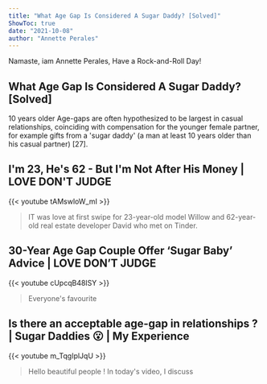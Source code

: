 ```yaml
---
title: "What Age Gap Is Considered A Sugar Daddy? [Solved]"
ShowToc: true 
date: "2021-10-08"
author: "Annette Perales" 
---
```


Namaste, iam Annette Perales, Have a Rock-and-Roll Day!
## What Age Gap Is Considered A Sugar Daddy? [Solved]
10 years older Age-gaps are often hypothesized to be largest in casual relationships, coinciding with compensation for the younger female partner, for example gifts from a 'sugar daddy' (a man at least 10 years older than his casual partner) [27].

## I'm 23, He's 62 - But I'm Not After His Money | LOVE DON'T JUDGE
{{< youtube tAMswloW_mI >}}
>IT was love at first swipe for 23-year-old model Willow and 62-year-old real estate developer David who met on Tinder.

## 30-Year Age Gap Couple Offer ‘Sugar Baby’ Advice | LOVE DON’T JUDGE
{{< youtube cUpcqB48ISY >}}
>Everyone's favourite 

## Is there an acceptable age-gap in relationships ? | Sugar Daddies 😮 | My Experience
{{< youtube m_TqgIplJqU >}}
>Hello beautiful people ! In today's video, I discuss 

